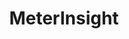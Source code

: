---
title: MeterInsight
client_logo: /assets/images/proposals/meterinsight_logo.png
password: erwin
pricing:
  footer: |
    **For MeterInsight, we suggest to start with the 10 hours/week sprint package** for start of the project and scale up when more executionally heavy tasks are required (content generation, sales, etc.).
ready_to_start:
  mail_address: "caspar@double-agency.com"
  call_button_link: "https://calendly.com/double-caspar"
  person_image: /assets/images/proposals/caspar_image.png
  person_name_image: /assets/images/proposals/caspar_name.png
  person_name: Caspar Lusink
  person_title: Project Lead
footer:
  mail_address: "caspar@double-agency.com"
  call_button_link: "https://calendly.com/double-caspar"
  person_image: /assets/images/proposals/caspar_large.png
  person_name_image: /assets/images/proposals/caspar_name.png
  person_name: Caspar Lusink
  person_title: Agency Director
sections:
- title: Situation
  blocks:
    - type: text
      data: 
        body: |
          MeterInsight builds bespoke data science solutions on their no-code platform TimeSeriesXL, together with partnered data science consultancies. These solutions, like LeakInsight and EnergyInsight, can be re-used and sold to any other interested party.

          In 2021, MeterInsight wishes to increase the number of customers serviced through TimeSeriesXL, as well as their existing solutions. To reach these results, they need to scale up the sales and marketing efforts and to bring their business to the next stage of maturity.
          
          MeterInsight is looking for a partner that can help position the brand and scale up their marketing and sales operations. Double is the right long-term partner to assist the current team in growing MeterInsight into an internationally recognized brand.

- title: Strategy
  blocks:
    - type: text
      data: 
        body: |
          To pave the way for national and later international expansion, we need to find scalable ways to reach and convert (1) customers for the existing solutions in their respective industries and (2) data science and consultancy partners to build and sell more solutions.

          While the MeterInsight brand is getting a make-over by Studio Rocket Power, we can already start designing the strategies and infrastructure to grow.
    - type: text
      data: 
        type: lead
        body: |
          We separated this into three workstreams:

    - type: list1
      data:
        items:
          - title: Brand positioning
            body: |
              In order to tell a straight story to our clients and partners, we need to revise our communication strategy to position the brands clear and strong.
          - title: Inbound Marketing
            body: |
              Generate a steady inbound lead stream and claim an authority position in the market.
          - title: Outbound & sales process
            body: |
              Set up outbound sales processes for TimeSeriesXL and apps.

- title: Workstreams
  blocks:
    - type: text
      data:
        body: |
          ### 1. Brand positioning
              
          We will create a fitting communication strategy that resonates with our audiences, by writing separate story angles for our different target audiences. Together we can structure these into one coherent story.

          Besides creating the main message, we will (re)write the copy for the website, emails and other necessary (sales) assets.

          While working on the positioning and communication we can collaborate with the branding agency to get the message and visual identity well aligned. 

          <br>
          ### 2. Inbound Marketing

          Once the TimeSeriesXL and other brands have successfully been positioned, we will identify best-performing inbound marketing channels to create a predictable lead flow. 
              
          Possible channels to test:
    - type: list2
      data:
        items:
          - title: Google Search Ads (PPC)
          - title: Content Marketing
          - title: PR
          - title: Social media marketing
          - title: Retargeting campaigns
          - title: LinkedIn Ads
    - type: text
      data:
        body: |
          Besides opening these channels, we can help create and distribute thought leadership content to gain a better authority and greater inbound lead flow.

          <br>
          ### 3. Outbound & sales process
          To compliment the inbound process, we can assist in the outbound lead generation and create a oiled sales machine:
    - type: list2
      data:
        type: numbers
        items:
          - title: Prospecting of new leads and outsourcing/automation
          - title: Set up a CRM system to structure sales process
          - title: Divide sales tasks and train sales reps
          - title: Create necessary assets and sales copy


---